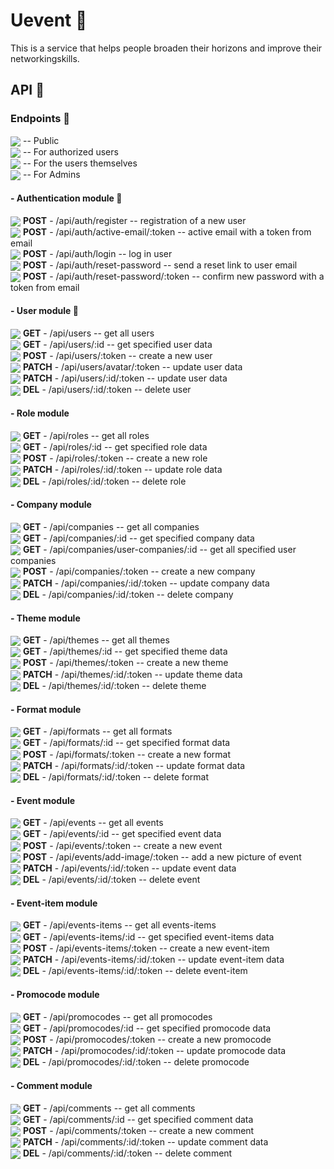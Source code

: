 # Uevent 🎈
This is a service that helps people broaden their horizons and improve their networkingskills. 
## API 🎈
### Endpoints 🎈
<img valign='middle' src='https://readme-swatches.vercel.app/2496f2?style=round'/> -- Public\
<img valign='middle' src='https://readme-swatches.vercel.app/37bca4?style=round'/> -- For authorized users\
<img valign='middle' src='https://readme-swatches.vercel.app/de57d0?style=round'/> -- For the users themselves\
<img valign='middle' src='https://readme-swatches.vercel.app/ad2232?style=round'/> -- For Admins
#### - Authentication module 🎈
<img valign='middle' src='https://readme-swatches.vercel.app/ffc000?style=circle'/> **POST** - /api/auth/register -- registration of a new user\
<img valign='middle' src='https://readme-swatches.vercel.app/ffc000?style=circle'/> **POST** - /api/auth/active-email/:token -- active email with a token from email\
<img valign='middle' src='https://readme-swatches.vercel.app/ffc000?style=circle'/> **POST** - /api/auth/login -- log in user\
<img valign='middle' src='https://readme-swatches.vercel.app/ffc000?style=circle'/> **POST** - /api/auth/reset-password -- send a reset link to user email\
<img valign='middle' src='https://readme-swatches.vercel.app/ffc000?style=circle'/> **POST** - /api/auth/reset-password/:token -- confirm new password with a token from email
#### - User module 🎈
<img valign='middle' src='https://readme-swatches.vercel.app/5CB270?style=circle'/> **GET** - /api/users -- get all users\
<img valign='middle' src='https://readme-swatches.vercel.app/5CB270?style=circle'/> **GET** - /api/users/:id -- get specified user data\
<img valign='middle' src='https://readme-swatches.vercel.app/ffc000?style=circle'/> **POST** - /api/users/:token -- create a new user\
<img valign='middle' src='https://readme-swatches.vercel.app/ececec?style=circle'/> **PATCH** - /api/users/avatar/:token -- update user data\
<img valign='middle' src='https://readme-swatches.vercel.app/ececec?style=circle'/> **PATCH** - /api/users/:id/:token -- update user data\
<img valign='middle' src='https://readme-swatches.vercel.app/ec3323?style=circle'/> **DEL** - /api/users/:id/:token -- delete user
#### - Role module
<img valign='middle' src='https://readme-swatches.vercel.app/5CB270?style=circle'/> **GET** - /api/roles -- get all roles\
<img valign='middle' src='https://readme-swatches.vercel.app/5CB270?style=circle'/> **GET** - /api/roles/:id -- get specified role data\
<img valign='middle' src='https://readme-swatches.vercel.app/ffc000?style=circle'/> **POST** - /api/roles/:token -- create a new role\
<img valign='middle' src='https://readme-swatches.vercel.app/ececec?style=circle'/> **PATCH** - /api/roles/:id/:token -- update role data\
<img valign='middle' src='https://readme-swatches.vercel.app/ec3323?style=circle'/> **DEL** - /api/roles/:id/:token -- delete role
#### - Company module
<img valign='middle' src='https://readme-swatches.vercel.app/5CB270?style=circle'/> **GET** - /api/companies -- get all companies\
<img valign='middle' src='https://readme-swatches.vercel.app/5CB270?style=circle'/> **GET** - /api/companies/:id -- get specified company data\
<img valign='middle' src='https://readme-swatches.vercel.app/5CB270?style=circle'/> **GET** - /api/companies/user-companies/:id -- get all specified user companies\
<img valign='middle' src='https://readme-swatches.vercel.app/ffc000?style=circle'/> **POST** - /api/companies/:token -- create a new company\
<img valign='middle' src='https://readme-swatches.vercel.app/ececec?style=circle'/> **PATCH** - /api/companies/:id/:token -- update company data\
<img valign='middle' src='https://readme-swatches.vercel.app/ec3323?style=circle'/> **DEL** - /api/companies/:id/:token -- delete company
#### - Theme module
<img valign='middle' src='https://readme-swatches.vercel.app/5CB270?style=circle'/> **GET** - /api/themes -- get all themes\
<img valign='middle' src='https://readme-swatches.vercel.app/5CB270?style=circle'/> **GET** - /api/themes/:id -- get specified theme data\
<img valign='middle' src='https://readme-swatches.vercel.app/ffc000?style=circle'/> **POST** - /api/themes/:token -- create a new theme\
<img valign='middle' src='https://readme-swatches.vercel.app/ececec?style=circle'/> **PATCH** - /api/themes/:id/:token -- update theme data\
<img valign='middle' src='https://readme-swatches.vercel.app/ec3323?style=circle'/> **DEL** - /api/themes/:id/:token -- delete theme
#### - Format module
<img valign='middle' src='https://readme-swatches.vercel.app/5CB270?style=circle'/> **GET** - /api/formats -- get all formats\
<img valign='middle' src='https://readme-swatches.vercel.app/5CB270?style=circle'/> **GET** - /api/formats/:id -- get specified format data\
<img valign='middle' src='https://readme-swatches.vercel.app/ffc000?style=circle'/> **POST** - /api/formats/:token -- create a new format\
<img valign='middle' src='https://readme-swatches.vercel.app/ececec?style=circle'/> **PATCH** - /api/formats/:id/:token -- update format data\
<img valign='middle' src='https://readme-swatches.vercel.app/ec3323?style=circle'/> **DEL** - /api/formats/:id/:token -- delete format
#### - Event module
<img valign='middle' src='https://readme-swatches.vercel.app/5CB270?style=circle'/> **GET** - /api/events -- get all events\
<img valign='middle' src='https://readme-swatches.vercel.app/5CB270?style=circle'/> **GET** - /api/events/:id -- get specified event data\
<img valign='middle' src='https://readme-swatches.vercel.app/ffc000?style=circle'/> **POST** - /api/events/:token -- create a new event\
<img valign='middle' src='https://readme-swatches.vercel.app/ffc000?style=circle'/> **POST** - /api/events/add-image/:token -- add a new picture of event\
<img valign='middle' src='https://readme-swatches.vercel.app/ececec?style=circle'/> **PATCH** - /api/events/:id/:token -- update event data\
<img valign='middle' src='https://readme-swatches.vercel.app/ec3323?style=circle'/> **DEL** - /api/events/:id/:token -- delete event
#### - Event-item module
<img valign='middle' src='https://readme-swatches.vercel.app/5CB270?style=circle'/> **GET** - /api/events-items -- get all events-items\
<img valign='middle' src='https://readme-swatches.vercel.app/5CB270?style=circle'/> **GET** - /api/events-items/:id -- get specified event-items data\
<img valign='middle' src='https://readme-swatches.vercel.app/ffc000?style=circle'/> **POST** - /api/events-items/:token -- create a new event-item\
<img valign='middle' src='https://readme-swatches.vercel.app/ececec?style=circle'/> **PATCH** - /api/events-items/:id/:token -- update event-item data\
<img valign='middle' src='https://readme-swatches.vercel.app/ec3323?style=circle'/> **DEL** - /api/events-items/:id/:token -- delete event-item
#### - Promocode module
<img valign='middle' src='https://readme-swatches.vercel.app/5CB270?style=circle'/> **GET** - /api/promocodes -- get all promocodes\
<img valign='middle' src='https://readme-swatches.vercel.app/5CB270?style=circle'/> **GET** - /api/promocodes/:id -- get specified promocode data\
<img valign='middle' src='https://readme-swatches.vercel.app/ffc000?style=circle'/> **POST** - /api/promocodes/:token -- create a new promocode\
<img valign='middle' src='https://readme-swatches.vercel.app/ececec?style=circle'/> **PATCH** - /api/promocodes/:id/:token -- update promocode data\
<img valign='middle' src='https://readme-swatches.vercel.app/ec3323?style=circle'/> **DEL** - /api/promocodes/:id/:token -- delete promocode
#### - Comment module
<img valign='middle' src='https://readme-swatches.vercel.app/5CB270?style=circle'/> **GET** - /api/comments -- get all comments\
<img valign='middle' src='https://readme-swatches.vercel.app/5CB270?style=circle'/> **GET** - /api/comments/:id -- get specified comment data\
<img valign='middle' src='https://readme-swatches.vercel.app/ffc000?style=circle'/> **POST** - /api/comments/:token -- create a new comment\
<img valign='middle' src='https://readme-swatches.vercel.app/ececec?style=circle'/> **PATCH** - /api/comments/:id/:token -- update comment data\
<img valign='middle' src='https://readme-swatches.vercel.app/ec3323?style=circle'/> **DEL** - /api/comments/:id/:token -- delete comment